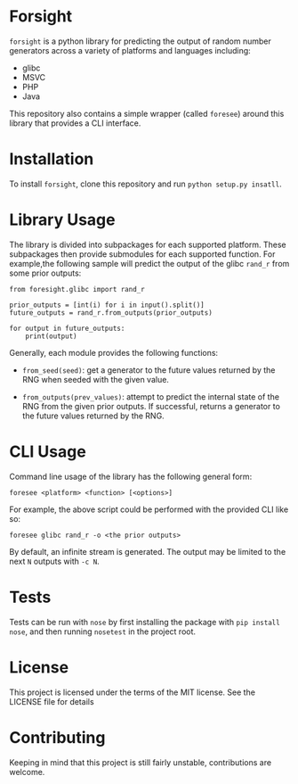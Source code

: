 
Forsight
========

`forsight` is a python library for predicting the output of random number
generators across a variety of platforms and languages including:

- glibc
- MSVC
- PHP
- Java

This repository also contains a simple wrapper (called `foresee`) around this
library that provides a CLI interface.

Installation
============

To install `forsight`, clone this repository and run `python setup.py insatll`.

Library Usage
=============

The library is divided into subpackages for each supported platform. These
subpackages then provide submodules for each supported function. For example,the
following sample will predict the output of the glibc `rand_r` from some
prior outputs:

    from foresight.glibc import rand_r

    prior_outputs = [int(i) for i in input().split()]
    future_outputs = rand_r.from_outputs(prior_outputs)

    for output in future_outputs:
        print(output)

Generally, each module provides the following functions:

- `from_seed(seed)`: get a generator to the future values returned by the RNG when
seeded with the given value.

- `from_outputs(prev_values)`: attempt to predict the internal state of the RNG from
the given prior outputs. If successful, returns a generator to the future values
returned by the RNG.

CLI Usage
=========

Command line usage of the library has the following general form:

    foresee <platform> <function> [<options>]

For example, the above script could be performed with the provided CLI like so:

    foresee glibc rand_r -o <the prior outputs>

By default, an infinite stream is generated. The output may be limited to the next
`N` outputs with `-c N`.

Tests
=====

Tests can be run with `nose` by first installing the package with `pip install nose`,
and then running `nosetest` in the project root.

License
=======

This project is licensed under the terms of the MIT license. See the LICENSE file
for details

Contributing
============

Keeping in mind that this project is still fairly unstable, contributions are
welcome.
